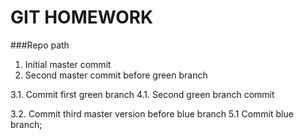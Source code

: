 # GIT HOMEWORK

###Repo path

1. Initial master commit
2. Second master commit before green branch


3.1. Commit first green branch
4.1. Second green branch commit


3.2. Commit third master version before blue branch
5.1 Commit blue branch;
